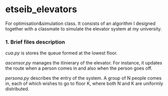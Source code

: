 # etseib_elevators

For optimisation&simulation class. It consists of an algorithm I designed together with a classmate to simulate 
the elevator system at my university. 

### 1. Brief files description

*_cua.py_* is stores the queue formed at the lowest floor. 

*_ascensor.py_* manages the itinierary of the elevator. For instance, it updates the route when a person comes in and also when the person goes off.

*_persona.py_* describes the entry of the system. A group of N people comes in, each of which wishes to go to floor K, where both N and K are uniformly distributed. 

